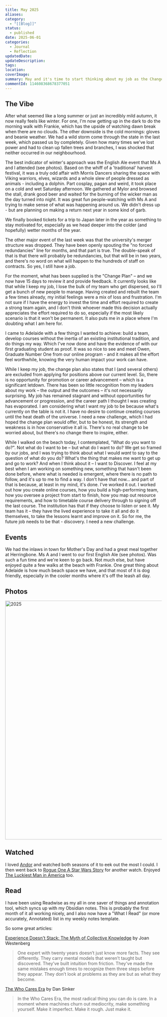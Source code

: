 ```yaml
---
title: May 2025
aliases: 
category:
  - "[[Blog]]"
status:
  - published
date: 2025-06-01
categories:
  - Journal
  - Reflection
updatedDate: 
updateDescription: 
tags: 
location: 
coverImage: 
summary: May and it's time to start thinking about my job as the Change Plan drops.
commentId: 114608368678377051
---
```

## The Vibe
After what seemed like a long summer or just an incredibly mild autumn, it now really feels like winter. For one, I'm now getting up in the dark to do the morning walk with Frankie, which has the upside of watching dawn break when there are no clouds. The other downside is the cold mornings: gloves and beanie weather. We had a wild storm come through the state in the last week, which passed us by completely. Given how many times we've lost power and had to clean up fallen trees and branches, I was shocked that neither occurred in our neighbourhood. 

The best indicator of winter's approach was the English Ale event that Ms A and I attended (see photos). Based on the whiff of a 'traditional' harvest festival, it was a truly odd affair with Morris Dancers sharing the space with Viking warriors, elves, wizards and a whole slew of people dressed as animals - including a dolphin. Part cosplay, pagan and weird, it took place on a cold and wet Saturday afternoon. We gathered at Mylor and browsed the stall, drank good beer and waited for the burning of the wicker man as the day turned into night. It was great fun people-watching with Ms A and trying to make sense of what was happening around us. We didn't dress up - but are planning on making a return next year in some kind of garb. 

We finally booked tickets for a trip to Japan later in the year as something to stay motivated for, especially as we head deeper into the colder (and hopefully) wetter months of the year. 

The other major event of the last week was that the university's merger structure was dropped. They have been openly spouting the "no forced redundancies" line for months, and that part is true. The double-speak of that is that there will probably be redundancies, but that will be in two years, and there's no word on what will happen to the hundreds of staff on contracts. So yes, I still have a job.

For the moment, what has been supplied is the "Change Plan" – and we now have 15 days to review it and provide feedback. It currently looks like that while I keep my job, I lose the bulk of my team who get dispersed, so I'll get a bunch of new people to manage. Having created and rebuilt the team a few times already, my initial feelings were a mix of loss and frustration. I'm not sure if I have the energy to invest the time and effort required to create a strong team again, and I don't think whoever made this decision actually appreciates the effort required to do so, especially if the most likely scenario is that it won't be permanent. It also puts me in a place where I'm doubting what I am here for. 

I came to Adelaide with a few things I wanted to achieve: build a team, develop courses without the inertia of an existing institutional tradition, and do things my way. Which I've now done and have the evidence of with our first graduating student as proof. It was so nice to see and meet Owen, Graduate Number One from our online program - and it makes all the effort feel worthwhile, knowing the very human impact your work can have.

While I keep my job, the change plan also states that I (and several others) are excluded from applying for positions above our current level. So, there is no opportunity for promotion or career advancement – which is a significant letdown. There has been so little recognition from my leaders about my work – the output and the outcomes – it's not necessarily surprising. My job has remained stagnant and without opportunities for advancement or progression, and the career path I thought I was creating has evaporated. I am considering what I want my job to be because what's currently on the table is not it. I have no desire to continue creating courses until the heat death of the universe. I need a new challenge, which I had hoped the change plan would offer, but to be honest, its strength and weakness is in how conservative it all is. There's no real change to be worried about, but there's no change there to inspire, either. 

While I walked on the beach today, I contemplated, "What do you want to do?". Not what do I want to be – but what do I want to do? We get so framed by our jobs, and I was trying to think about what I would *want* to say to the question of what do you do? What's the thing that makes me want to get up and go to work? And when I think about it – I want to Discover. I feel at my best when I am working on something new, something that hasn't been done before, where what is needed is emergent, where there is no path to follow, and it's up to me to find a way. I don't have that now... and part of that is because, at least in my mind, it's done. I've worked it out.  I worked out how you create online courses, how you build a high-performing team, how you oversee a project from start to finish, how you map out resource requirements, and how to timetable course delivery through to signing off the last course. The institution has that if they choose to listen or see it. My team has it – they have the lived experience to take it all and do it themselves, to take the lessons learnt and improve on it. So for me, the future job needs to be that - discovery. I need a new challenge. 

## Events

We had the inlaws in town for Mother's Day and had a great meal together at Herringbone. Ms A and I went to our first English Ale (see photos). Was such a fun time and we're keen to go back. Not much else, but have enjoyed quite a few walks at the beach with Frankie. One great thing about Adelaide is how much beach space we have, and that most of it is dog friendly, especially in the cooler months where it's off the leash all day.  

## Photos

<a data-flickr-embed="true" href="https://www.flickr.com/photos/timklapdor/albums/72177720323546892" title="2025"><img src="https://live.staticflickr.com/65535/54560234748_74b7f091e1_b.jpg" width="1024" height="768" alt="2025"/></a><script async src="//embedr.flickr.com/assets/client-code.js" charset="utf-8"></script>

## Watched

I loved [Andor](https://m.imdb.com/title/tt9253284/) and watched both seasons of it to eek out the most I could. I then went back to [Rogue One A Star Wars Story](https://m.imdb.com/title/tt3748528/) for another watch. Enjoyed [The Luckiest Man in America](https://m.imdb.com/title/tt32331377/) too. 

## Read 

I have been using Readwise as my all in one saver of things and annotation tool, which syncs up with my Obsidian notes. This is probably the first month of it all working nicely, and I also now have a "What I Read" (or more accurately, Annotated) list in my weekly notes template. 

So some great articles:

[Experience Doesn't Stack: The Myth of Collective Knowledge](https://www.joanwestenberg.com/experience-doesnt-stack-the-myth-of-collective-knowledge/)  by Joan Westenberg

> One expert with twenty years doesn’t just know more facts. They see differently. They carry mental models that weren’t taught but discovered. They’ve built intuition from friction. They’ve made the same mistakes enough times to recognize them three steps before they appear. They don’t look at problems as they are but as what they become.

[The Who Cares Era](https://dansinker.com/posts/2025-05-23-who-cares/) by Dan Sinker

> In the Who Cares Era, the most radical thing you can do is care.
  In a moment where machines churn out mediocrity, make something yourself. Make it imperfect. Make it rough. Just make it. 